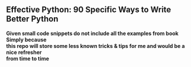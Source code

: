 ## Effective Python: 90 Specific Ways to Write Better Python
**Given small code snippets do not include all the examples from book
Simply because<br> this repo will store some less known tricks & tips for me
and would be a nice refresher<br> from time to time**


